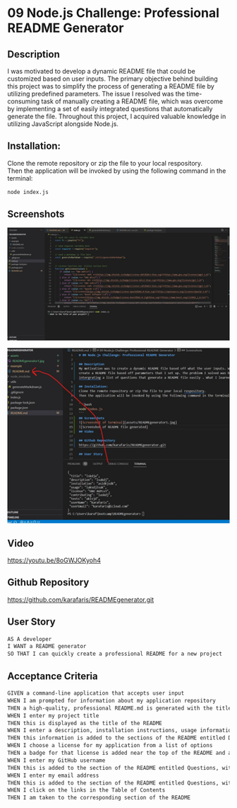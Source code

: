 # 09 Node.js Challenge: Professional README Generator

## Description
I was motivated to develop a dynamic README file that could be customized based on user inputs. The primary objective behind building this project was to simplify the process of generating a README file by utilizing predefined parameters. The issue I resolved was the time-consuming task of manually creating a README file, which was overcome by implementing a set of easily integrated questions that automatically generate the file. Throughout this project, I acquired valuable knowledge in utilizing JavaScript alongside Node.js.

## Installation: 
Clone the remote repository or zip the file to your local respository.  
Then the application will be invoked by using the following command in the terminal:

```bash
node index.js
```
## Screenshots 
![Screenshot of terminal](media/READMEgenerator1.jpg)


![Screenshot of completed READMe file Generated](media/READMEgenerator2.jpg)

## Video
https://youtu.be/8oGWJOKyoh4

## Github Repository 
https://github.com/karafaris/READMEgenerator.git

## User Story

```md
AS A developer
I WANT a README generator
SO THAT I can quickly create a professional README for a new project
```

## Acceptance Criteria

```md
GIVEN a command-line application that accepts user input
WHEN I am prompted for information about my application repository
THEN a high-quality, professional README.md is generated with the title of my project and sections entitled Description, Table of Contents, Installation, Usage, License, Contributing, Tests, and Questions
WHEN I enter my project title
THEN this is displayed as the title of the README
WHEN I enter a description, installation instructions, usage information, contribution guidelines, and test instructions
THEN this information is added to the sections of the README entitled Description, Installation, Usage, Contributing, and Tests
WHEN I choose a license for my application from a list of options
THEN a badge for that license is added near the top of the README and a notice is added to the section of the README entitled License that explains which license the application is covered under
WHEN I enter my GitHub username
THEN this is added to the section of the README entitled Questions, with a link to my GitHub profile
WHEN I enter my email address
THEN this is added to the section of the README entitled Questions, with instructions on how to reach me with additional questions
WHEN I click on the links in the Table of Contents
THEN I am taken to the corresponding section of the README
```

